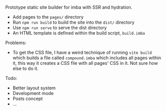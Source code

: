 Prototype static site builder for imba with SSR and hydration.

- Add pages to the `pages/` directory
- Run `npm run build` to build the site into the `dist/` directory
- Use `npm run serve` to serve the dist directory
- An HTML template is defined within the build script, `build.imba`

Problems:

- To get the CSS file, I have a weird technique of running `vite build` which builds a file called `compound.imba` which includes all pages within it, this way it creates a CSS file with all pages' CSS in it. Not sure how else to do it.

Todo:

- Better layout system
- Development mode
- Posts concept
- ...
